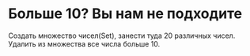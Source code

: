 # Больше 10? Вы нам не подходите
Создать множество чисел(Set<Integer>), занести туда 20 различных чисел.  
Удалить из множества все числа больше 10.